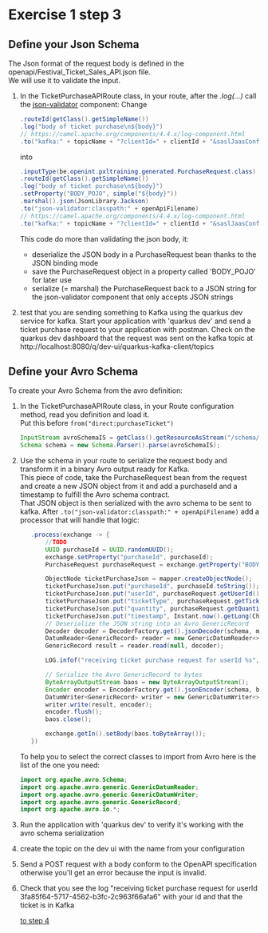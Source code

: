 # Exercise 1 step 3

## Define your Json Schema

The Json format of the request body is defined in the openapi/Festival_Ticket_Sales_API.json file.  
We will use it to validate the input.  


1. In the TicketPurchaseAPIRoute class, in your route, after the _.log(...)_ call the [json-validator](https://camel.apache.org/components/4.4.x/json-validator-component.html) component:
   Change
   ```java
   .routeId(getClass().getSimpleName())
   .log("body of ticket purchase\n${body}")
   // https://camel.apache.org/components/4.4.x/log-component.html
   .to("kafka:" + topicName + "?clientId=" + clientId + "&saslJaasConfig=" + saslJaasConfig);
   ```
   into
   ```java
   .inputType(be.openint.pxltraining.generated.PurchaseRequest.class)
   .routeId(getClass().getSimpleName())
   .log("body of ticket purchase\n${body}")
   .setProperty("BODY_POJO", simple("${body}"))
   .marshal().json(JsonLibrary.Jackson)
   .to("json-validator:classpath:" + openApiFilename)
   // https://camel.apache.org/components/4.4.x/log-component.html
   .to("kafka:" + topicName + "?clientId=" + clientId + "&saslJaasConfig=" + saslJaasConfig);
   ``` 
   This code do more than validating the json body, it:
   - deserialize the JSON body in a PurchaseRequest bean thanks to the JSON binding mode
   - save the PurchaseRequest object in a property called 'BODY_POJO' for later use
   - serialize (= marshal) the PurchaseRequest back to a JSON string for the json-validator component that only accepts JSON strings
   
2. test that you are sending something to Kafka using the quarkus dev service for kafka.
   Start your application with 'quarkus dev' and send a ticket purchase request to your application with postman.
   Check on the quarkus dev dashboard that the request was sent on the kafka topic at http://localhost:8080/q/dev-ui/quarkus-kafka-client/topics

## Define your Avro Schema

To create your Avro Schema from the avro definition:
1. In the TicketPurchaseAPIRoute class, in your Route configuration method, read you definition and load it.  
   Put this before `from("direct:purchaseTicket")`
   ```java
   InputStream avroSchemaIS = getClass().getResourceAsStream("/schema/schema-ticketPurchase.avsc");
   Schema schema = new Schema.Parser().parse(avroSchemaIS);
   ```
2. Use the schema in your route to serialize the request body and transform it in a binary Avro output ready for Kafka.  
   This piece of code, take the PurchaseRequest bean from the request and create a new JSON object from it and add a purchaseId and a timestamp to fulfill the Avro schema contract.  
   That JSON object is then serialized with the avro schema to be sent to kafka.
   After `.to("json-validator:classpath:" + openApiFilename)` add a processor that will handle that logic:  
   ```java
      .process(exchange -> {
          //TODO
          UUID purchaseId = UUID.randomUUID();
          exchange.setProperty("purchaseId", purchaseId);
          PurchaseRequest purchaseRequest = exchange.getProperty("BODY_POJO", PurchaseRequest.class);

          ObjectNode ticketPurchaseJson = mapper.createObjectNode();
          ticketPurchaseJson.put("purchaseId", purchaseId.toString());
          ticketPurchaseJson.put("userId", purchaseRequest.getUserId().toString());
          ticketPurchaseJson.put("ticketType", purchaseRequest.getTicketType().getValue());
          ticketPurchaseJson.put("quantity", purchaseRequest.getQuantity());
          ticketPurchaseJson.put("timestamp", Instant.now().getLong(ChronoField.INSTANT_SECONDS));
          // Deserialize the JSON string into an Avro GenericRecord
          Decoder decoder = DecoderFactory.get().jsonDecoder(schema, mapper.writeValueAsString(ticketPurchaseJson));
          DatumReader<GenericRecord> reader = new GenericDatumReader<>(schema);
          GenericRecord result = reader.read(null, decoder);

          LOG.infof("receiving ticket purchase request for userId %s", purchaseRequest.getUserId().toString());

          // Serialize the Avro GenericRecord to bytes
          ByteArrayOutputStream baos = new ByteArrayOutputStream();
          Encoder encoder = EncoderFactory.get().jsonEncoder(schema, baos);
          DatumWriter<GenericRecord> writer = new GenericDatumWriter<>(schema);
          writer.write(result, encoder);
          encoder.flush();
          baos.close();

          exchange.getIn().setBody(baos.toByteArray());
      })
   ```  
   To help you to select the correct classes to import from Avro here is the list of the one you need:
   ```java
   import org.apache.avro.Schema;
   import org.apache.avro.generic.GenericDatumReader;
   import org.apache.avro.generic.GenericDatumWriter;
   import org.apache.avro.generic.GenericRecord;
   import org.apache.avro.io.*;
   ```
3. Run the application with 'quarkus dev' to verify it's working with the avro schema serialization
4. create the topic on the dev ui with the name from your configuration
5. Send a POST request with a body conform to the OpenAPI specification otherwise you'll get an error because the input is invalid.
6. Check that you see the log "receiving ticket purchase request for userId 3fa85f64-5717-4562-b3fc-2c963f66afa6" with your id and that the ticket is in Kafka
   
    [to step 4](exercise-1-step-4) 
